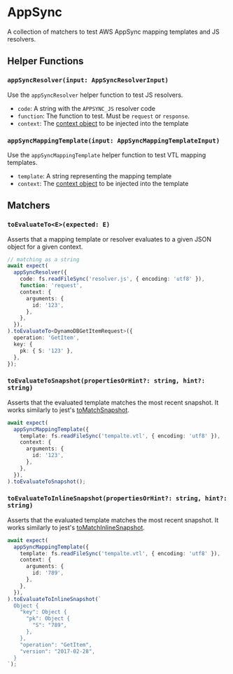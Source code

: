 # AppSync

A collection of matchers to test AWS AppSync mapping templates and JS resolvers.

## Helper Functions

### `appSyncResolver(input: AppSyncResolverInput)`

Use the `appSyncResolver` helper function to test JS resolvers.

- `code`: A string with the `APPSYNC_JS` resolver code
- `function`: The function to test. Must be `request` or `response`.
- `context`: The [context object](https://docs.aws.amazon.com/appsync/latest/devguide/resolver-context-reference-js.html) to be injected into the template

### `appSyncMappingTemplate(input: AppSyncMappingTemplateInput)`

Use the `appSyncMappingTemplate` helper function to test VTL mapping templates.

- `template`: A string representing the mapping template
- `context`: The [context object](https://docs.aws.amazon.com/appsync/latest/devguide/resolver-context-reference.html#accessing-the-context) to be injected into the template

## Matchers

### `toEvaluateTo<E>(expected: E)`

Asserts that a mapping template or resolver evaluates to a given JSON object for a given context.

```typescript
// matching as a string
await expect(
  appSyncResolver({
    code: fs.readFileSync('resolver.js', { encoding: 'utf8' }),
    function: 'request',
    context: {
      arguments: {
        id: '123',
      },
    },
  }),
).toEvaluateTo<DynamoDBGetItemRequest>({
  operation: 'GetItem',
  key: {
    pk: { S: '123' },
  },
});
```

### `toEvaluateToSnapshot(propertiesOrHint?: string, hint?: string)`

Asserts that the evaluated template matches the most recent snapshot. It works similarly to jest's [toMatchSnapshot](https://jestjs.io/docs/expect#tomatchsnapshotpropertymatchers-hint).

```typescript
await expect(
  appSyncMappingTemplate({
    template: fs.readFileSync('tempalte.vtl', { encoding: 'utf8' }),
    context: {
      arguments: {
        id: '123',
      },
    },
  }),
).toEvaluateToSnapshot();
```

### `toEvaluateToInlineSnapshot(propertiesOrHint?: string, hint?: string)`

Asserts that the evaluated template matches the most recent snapshot. It works similarly to jest's [toMatchInlineSnapshot](https://jestjs.io/docs/expect#tomatchinlinesnapshotpropertymatchers-inlinesnapshot).

```typescript
await expect(
  appSyncMappingTemplate({
    template: fs.readFileSync('tempalte.vtl', { encoding: 'utf8' }),
    context: {
      arguments: {
        id: '789',
      },
    },
  }),
).toEvaluateToInlineSnapshot(`
  Object {
    "key": Object {
      "pk": Object {
        "S": "789",
      },
    },
    "operation": "GetItem",
    "version": "2017-02-28",
  }
`);
```
